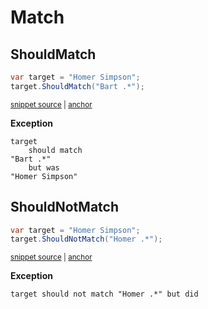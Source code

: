 # Match


## ShouldMatch

<!-- snippet: StringExamples.ShouldMatch.codeSample.approved.cs -->
<a id='snippet-StringExamples.ShouldMatch.codeSample.approved.cs'></a>
```cs
var target = "Homer Simpson";
target.ShouldMatch("Bart .*");
```
<sup><a href='/src/DocumentationExamples/CodeExamples/StringExamples.ShouldMatch.codeSample.approved.cs#L1-L2' title='File snippet `StringExamples.ShouldMatch.codeSample.approved.cs` was extracted from'>snippet source</a> | <a href='#snippet-StringExamples.ShouldMatch.codeSample.approved.cs' title='Navigate to start of snippet `StringExamples.ShouldMatch.codeSample.approved.cs`'>anchor</a></sup>
<!-- endSnippet -->

**Exception**

<!-- include: StringExamples.ShouldMatch.exceptionText.approved.txt. path: /src/DocumentationExamples/CodeExamples/StringExamples.ShouldMatch.exceptionText.approved.txt -->
```
target
    should match
"Bart .*"
    but was
"Homer Simpson"
```
<!-- endInclude -->


## ShouldNotMatch

<!-- snippet: StringExamples.ShouldNotMatch.codeSample.approved.cs -->
<a id='snippet-StringExamples.ShouldNotMatch.codeSample.approved.cs'></a>
```cs
var target = "Homer Simpson";
target.ShouldNotMatch("Homer .*");
```
<sup><a href='/src/DocumentationExamples/CodeExamples/StringExamples.ShouldNotMatch.codeSample.approved.cs#L1-L2' title='File snippet `StringExamples.ShouldNotMatch.codeSample.approved.cs` was extracted from'>snippet source</a> | <a href='#snippet-StringExamples.ShouldNotMatch.codeSample.approved.cs' title='Navigate to start of snippet `StringExamples.ShouldNotMatch.codeSample.approved.cs`'>anchor</a></sup>
<!-- endSnippet -->

**Exception**

<!-- include: StringExamples.ShouldNotMatch.exceptionText.approved.txt. path: /src/DocumentationExamples/CodeExamples/StringExamples.ShouldNotMatch.exceptionText.approved.txt -->
```
target should not match "Homer .*" but did
```
<!-- endInclude -->
